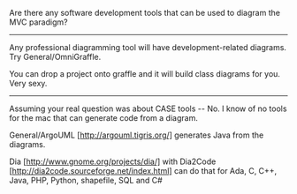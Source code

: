 Are there any software development tools that can be used to diagram the MVC paradigm? 

----

Any professional diagramming tool will have development-related diagrams. Try General/OmniGraffle.

You can drop a project onto graffle and it will build class diagrams for you.  Very sexy.

----

Assuming your real question was about CASE tools -- No.  I know of no tools for the mac that 
can generate code from a diagram.

General/ArgoUML [http://argouml.tigris.org/] generates Java from the diagrams.

Dia [http://www.gnome.org/projects/dia/] with Dia2Code [http://dia2code.sourceforge.net/index.html] can do that for Ada, C, C++, Java, PHP, Python, shapefile, SQL and C#